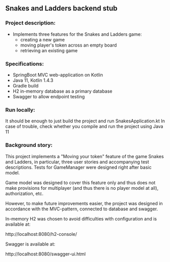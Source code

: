 ## Snakes and Ladders backend stub
### Project description:
* Implements three features for the Snakes and Ladders game:
    * creating a new game
    * moving player's token across an empty board
    * retrieving an existing game

### Specifications:
* SpringBoot MVC web-application on Kotlin
* Java 11, Kotlin 1.4.3
* Gradle build
* H2 in-memory database as a primary database
* Swagger to allow endpoint testing

### Run locally:
It should be enough to just build the project and run SnakesApplication.kt
In case of trouble, check whether you compile and run the project using Java 11

### Background story:
This project implements a "Moving your token" feature of the game Snakes and Ladders, in particular, three user stories and accompanying test descriptions. Tests for GameManager were designed right after basic model.   

Game model was designed to cover this feature only and thus does not make provisions for multiplayer (and thus there is no player model at all), authorization, etc.

However, to make future improvements easier, the project was designed in accordance with the MVC-pattern, connected to database and swagger.

In-memory H2 was chosen to avoid difficulties with configuration and is available at:

http://localhost:8080/h2-console/

Swagger is available at:

http://localhost:8080/swagger-ui.html